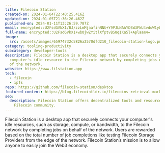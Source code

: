 ```yaml
---
title: Filecoin Station
created-on: 2024-01-04T22:40:25.416Z
updated-on: 2024-01-05T21:36:26.462Z
published-on: 2024-01-11T13:26:59.787Z
email: encrypted::U2FsdGVkX1/BJ/zzLmMjaafinNNU+Y9PJLNAAYDSW3FkU4vdwW1yLEQPu8rAlAGJ
full-name: encrypted::U2FsdGVkX1+wbOjwZYitlXfptvBSUqIKa5l+Aplaam4=
image:
  src: /assets/images/65974732c5826a2570dfd210_filecoin-station-logo.png
category: tooling-productivity
subcategory: developer-tools
description: Filecoin Station is a desktop app that securely connects your
  computer's idle resource to the Filecoin network by completing jobs on behalf
  of the network.
website: https://www.filstation.app
tech:
  - filecoin
  - ipfs
repo: https://github.com/filecoin-station/desktop
featured-content: https://blog.filecointldr.io/filecoins-retrieval-markets-update-spotlight-on-project-saturn-9f233ed133ed
seo:
  description: Filecoin Station offers decentralized tools and resources for the
    Filecoin community.
---
```


Filecoin Station is a desktop app that securely connects your computer's idle resources, such as storage, compute, or bandwidth, to the Filecoin network by completing jobs on behalf of the network. Users are rewarded based on the total number of job completions like testing Filecoin Storage Providers from the edge of the network. Filecoin Station’s mission is to allow anyone to easily join the Web3 economy.
